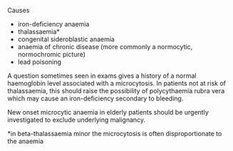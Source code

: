 Causes  
* iron\-deficiency anaemia
* thalassaemia\*
* congenital sideroblastic anaemia
* anaemia of chronic disease (more commonly a normocytic, normochromic picture)
* lead poisoning

  
A question sometimes seen in exams gives a history of a normal haemoglobin level associated with a microcytosis. In patients not at risk of thalassaemia, this should raise the possibility of polycythaemia rubra vera which may cause an iron\-deficiency secondary to bleeding.  
  
New onset microcytic anaemia in elderly patients should be urgently investigated to exclude underlying malignancy.  
  
\*in beta\-thalassaemia minor the microcytosis is often disproportionate to the anaemia